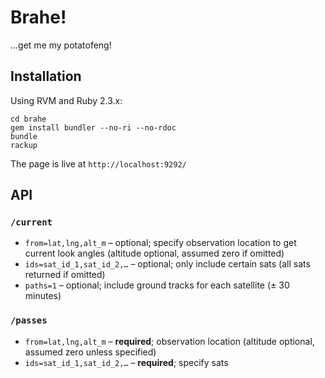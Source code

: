 # Brahe!

…get me my potatofeng!

## Installation

Using RVM and Ruby 2.3.x:

```
cd brahe
gem install bundler --no-ri --no-rdoc
bundle
rackup
```

The page is live at `http://localhost:9292/`

## API

### `/current`

* `from=lat,lng,alt_m` – optional; specify observation location to get current look angles (altitude optional, assumed zero if omitted)
* `ids=sat_id_1,sat_id_2,…` – optional; only include certain sats (all sats returned if omitted)
* `paths=1` – optional; include ground tracks for each satellite (± 30 minutes)

### `/passes`

* `from=lat,lng,alt_m` – **required**; observation location (altitude optional, assumed zero unless specified)
* `ids=sat_id_1,sat_id_2,…` – **required**; specify sats